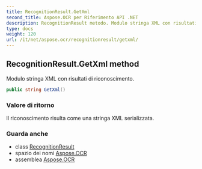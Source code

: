 ```yaml
---
title: RecognitionResult.GetXml
second_title: Aspose.OCR per Riferimento API .NET
description: RecognitionResult metodo. Modulo stringa XML con risultati di riconoscimento.
type: docs
weight: 120
url: /it/net/aspose.ocr/recognitionresult/getxml/
---
```

## RecognitionResult.GetXml method

Modulo stringa XML con risultati di riconoscimento.

```csharp
public string GetXml()
```

### Valore di ritorno

Il riconoscimento risulta come una stringa XML serializzata.

### Guarda anche

* class [RecognitionResult](../)
* spazio dei nomi [Aspose.OCR](../../recognitionresult/)
* assemblea [Aspose.OCR](../../../)


